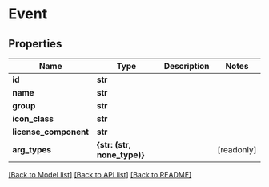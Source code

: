 # Event


## Properties

Name | Type | Description | Notes
------------ | ------------- | ------------- | -------------
**id** | **str** |  | 
**name** | **str** |  | 
**group** | **str** |  | 
**icon_class** | **str** |  | 
**license_component** | **str** |  | 
**arg_types** | **{str: (str, none_type)}** |  | [readonly] 

[[Back to Model list]](../README.md#models) [[Back to API list]](../README.md#api-endpoints) [[Back to README]](../README.md)


